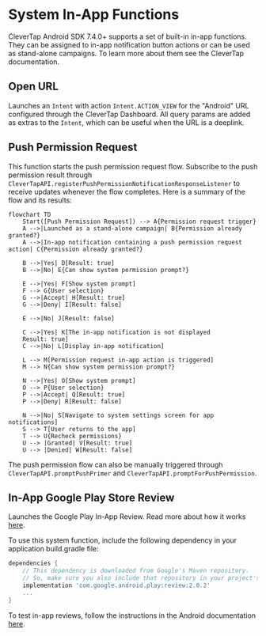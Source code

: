 # System In-App Functions
CleverTap Android SDK 7.4.0+ supports a set of built-in in-app functions. They can be assigned to in-app notification button actions or can be used as stand-alone campaigns. To learn more about them see the CleverTap documentation.

## Open URL
Launches an `Intent` with action `Intent.ACTION_VIEW` for the "Android" URL configured through the CleverTap Dashboard. All query params are added as extras to the `Intent`, which can be useful when the URL is a deeplink.

## Push Permission Request
This function starts the push permission request flow. Subscribe to the push permission result through `CleverTapAPI.registerPushPermissionNotificationResponseListener` to receive updates whenever the flow completes. Here is a summary of the flow and its results:

```mermaid
flowchart TD
    Start([Push Permission Request]) --> A{Permission request trigger}
    A -->|Launched as a stand-alone campaign| B{Permission already granted?}
    A -->|In-app notification containing a push permission request action| C{Permission already granted?}
    
    B -->|Yes| D[Result: true]
    B -->|No| E{Can show system permission prompt?}
    
    E -->|Yes| F[Show system prompt]
    F --> G{User selection}
    G -->|Accept| H[Result: true]
    G -->|Deny| I[Result: false]
    
    E -->|No| J[Result: false]
    
    C -->|Yes| K[The in-app notification is not displayed
    Result: true]
    C -->|No| L[Display in-app notification]
    
    L --> M[Permission request in-app action is triggered]
    M --> N{Can show system permission prompt?}
    
    N -->|Yes| O[Show system prompt]
    O --> P{User selection}
    P -->|Accept| Q[Result: true]
    P -->|Deny| R[Result: false]
    
    N -->|No| S[Navigate to system settings screen for app notifications]
    S --> T[User returns to the app]
    T --> U{Recheck permissions}
    U --> |Granted| V[Result: true]
    U --> |Denied| W[Result: false]
```

The push permission flow can also be manually triggered through `CleverTapAPI.promptPushPrimer` and `CleverTapAPI.promptForPushPermission`.

## In-App Google Play Store Review
Launches the Google Play In-App Review. Read more about how it works [here](https://developer.android.com/guide/playcore/in-app-review).

To use this system function, include the following dependency in your application build.gradle file:

```groovy
dependencies {
    // This dependency is downloaded from Google's Maven repository.
    // So, make sure you also include that repository in your project's build.gradle file.
    implementation 'com.google.android.play:review:2.0.2'
    ...
}
```

To test in-app reviews, follow the instructions in the Android documentation [here](https://developer.android.com/guide/playcore/in-app-review/test).
